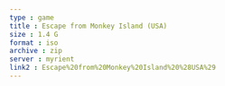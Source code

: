 ```yaml
---
type : game
title : Escape from Monkey Island (USA)
size : 1.4 G
format : iso
archive : zip
server : myrient
link2 : Escape%20from%20Monkey%20Island%20%28USA%29
---
```

